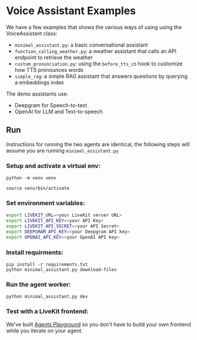 # Voice Assistant Examples

We have a few examples that shows the various ways of using using the VoiceAssistant class:

- `minimal_assistant.py`: a basic conversational assistant
- `function_calling_weather.py`: a weather assistant that calls an API endpoint to retrieve the weather
- `custom_pronunciation.py`: using the `before_tts_cb` hook to customize how TTS pronounces words
- `simple_rag`: a simple RAG assistant that answers questions by querying a embeddings index

The demo assistants use:

- Deepgram for Speech-to-text
- OpenAI for LLM and Text-to-speech

## Run

Instructions for running the two agents are identical, the following steps will assume you are running `minimal_assistant.py`

### Setup and activate a virtual env:

`python -m venv venv`

`source venv/bin/activate`

### Set environment variables:

```bash
export LIVEKIT_URL=<your LiveKit server URL>
export LIVEKIT_API_KEY=<your API Key>
export LIVEKIT_API_SECRET=<your API Secret>
export DEEPGRAM_API_KEY=<your Deepgram API key>
export OPENAI_API_KEY=<your OpenAI API key>
```

### Install requirments:

```
pip install -r requirements.txt
python minimal_assistant.py download-files
```

### Run the agent worker:

`python minimal_assistant.py dev`

### Test with a LiveKit frontend:

We've built [Agents Playground](https://agents-playground.livekit.io) so you don't have to build your own frontend while you iterate on your agent.
